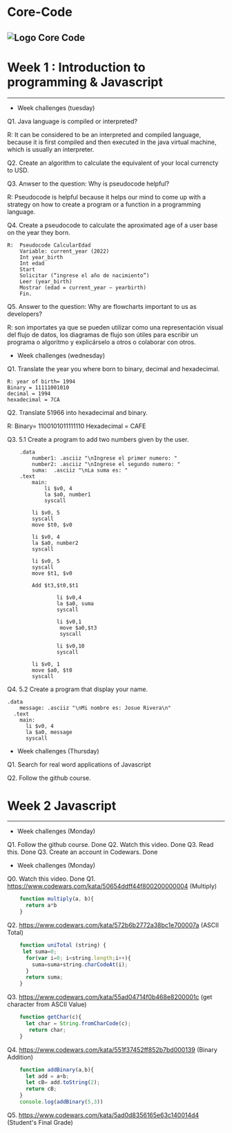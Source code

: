# Core-Code
![Logo Core Code](https://uploads-ssl.webflow.com/5eb2f56932c3562feab232e3/5f73550d00249e7e96c9f3de_Logo.png)
---

# Week 1 : Introduction to programming & Javascript
---
* Week challenges (tuesday)

Q1.  Java language is compiled or interpreted?

R: It can be considered to be an interpreted and compiled language,
because it is first compiled and then executed in the java virtual machine, which is usually an interpreter.

Q2. Create an algorithm to calculate the equivalent of your local currencty to USD.


Q3. Anwser to the question: Why is pseudocode helpful?

R: Pseudocode is helpful because it helps our mind to come up with a strategy 
on how to create a program or a function in a programming language.

Q4. Create a pseudocode to calculate the aproximated age of a user base on the year they born.
```
R:  Pseudocode CalcularEdad
    Variable: current_year (2022)
    Int year_birth
    Int edad
    Start
    Solicitar (“ingrese el año de nacimiento”)
    Leer (year_birth)
    Mostrar (edad = current_year – yearbirth)
    Fin.
```
Q5. Answer to the question: Why are flowcharts important to us as developers?

R: son importates ya que se pueden utilizar como una representación visual del flujo de datos,
los diagramas de flujo son útiles para escribir un programa o algoritmo y explicárselo a otros o colaborar con otros.


* Week challenges (wednesday)

Q1. Translate the year you where born to binary, decimal and hexadecimal.
```
R: year of birth= 1994
Binary = 11111001010
decimal = 1994
hexadecimal = 7CA
```
Q2. Translate 51966 into hexadecimal and binary.

R: Binary= 1100101011111110
Hexadecimal = CAFE

Q3. 5.1 Create a program to add two numbers given by the user.
```
	.data
		number1: .asciiz "\nIngrese el primer numero: "
		number2: .asciiz "\nIngrese el segundo numero: "
		suma:  .asciiz "\nLa suma es: "
	.text
		main:
			li $v0, 4
			la $a0, number1
			syscall

		li $v0, 5
		syscall
		move $t0, $v0

		li $v0, 4
		la $a0, number2
		syscall

		li $v0, 5
		syscall
		move $t1, $v0

		Add $t3,$t0,$t1

                li $v0,4 
                la $a0, suma
                syscall

                li $v0,1
                 move $a0,$t3 
                 syscall

                li $v0,10 
                syscall

		li $v0, 1
		move $a0, $t0
		syscall
```
Q4. 5.2 Create a program that display your name.
```
.data
    message: .asciiz "\nMi nombre es: Josue Rivera\n"
  .text
    main:
      li $v0, 4
      la $a0, message
      syscall
```

* Week challenges (Thursday)

Q1. Search for real word applications of Javascript

Q2. Follow the github course.

# Week 2 Javascript
---
* Week challenges (Monday)

Q1. Follow the github course. Done
Q2. Watch this video. Done
Q3. Read this. Done
Q3. Create an account in Codewars. Done

* Week challenges (Monday)

Q0. Watch this video. Done
Q1. https://www.codewars.com/kata/50654ddff44f800200000004 (Multiply)
```javascript
	function multiply(a, b){
	  return a*b
	}
```
Q2. https://www.codewars.com/kata/572b6b2772a38bc1e700007a (ASCII Total)
```javascript
	function uniTotal (string) {
	 let suma=0;
	  for(var i=0; i<string.length;i++){
	    suma=suma+string.charCodeAt(i);
	  }
	  return suma;
	}
```
	
Q3. https://www.codewars.com/kata/55ad04714f0b468e8200001c  (get character from ASCII Value)
```javascript
	function getChar(c){
	  let char = String.fromCharCode(c);
	   return char;
	}
```

Q4. https://www.codewars.com/kata/551f37452ff852b7bd000139  (Binary Addition)
```javascript
	function addBinary(a,b){
	  let add = a+b;
	  let cB= add.toString(2);
	  return cB;
	}
	console.log(addBinary(5,3))
```
Q5. https://www.codewars.com/kata/5ad0d8356165e63c140014d4 (Student's Final Grade)
	




